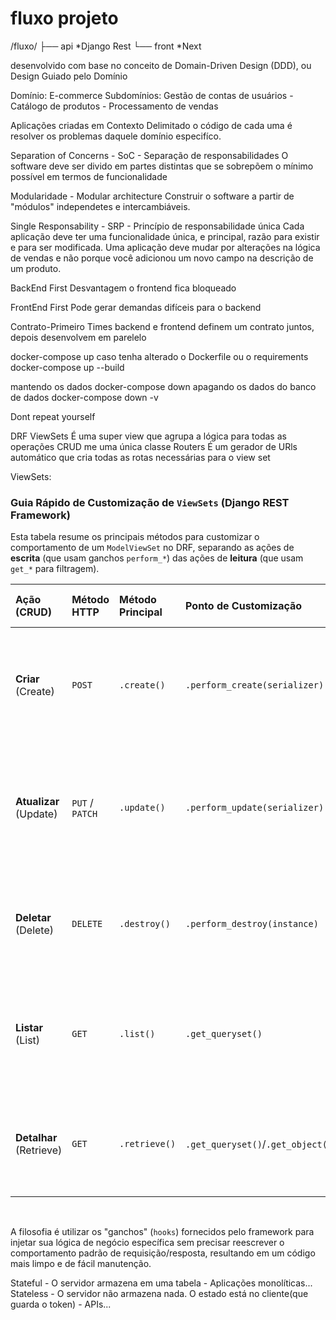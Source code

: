 # fluxo projeto

/fluxo/
├── api *Django Rest
└── front *Next

desenvolvido com base no conceito de Domain-Driven Design (DDD), ou Design Guiado pelo Domínio

Domínio: E-commerce
Subdomínios: Gestão de contas de usuários - Catálogo de produtos - Processamento de vendas

Aplicações criadas em Contexto Delimitado o código de cada uma é resolver os problemas daquele domínio especifíco.

Separation of Concerns - SoC - Separação de responsabilidades
    O software deve ser divido em partes distintas que se sobrepõem o mínimo possível em termos de funcionalidade

Modularidade - Modular architecture 
    Construir o software a partir de "módulos" independetes e intercambiáveis.

Single Responsability - SRP - Princípio de responsabilidade única
    Cada aplicação deve ter uma funcionalidade única, e principal, razão para existir e para ser modificada. Uma aplicação deve mudar por alterações na lógica de vendas e não porque você adicionou um novo campo na descrição de um produto.

BackEnd First
   Desvantagem o frontend fica bloqueado

FrontEnd First
    Pode gerar demandas difíceis para o backend

Contrato-Primeiro
    Times backend e frontend definem um contrato juntos, depois desenvolvem em parelelo

docker-compose up 
caso tenha alterado o Dockerfile ou o requirements 
docker-compose up --build

mantendo os dados
docker-compose down
apagando os dados do banco de dados
docker-compose down -v

Dont repeat yourself 

DRF
ViewSets 
    É uma super view que agrupa a lógica para todas as operações CRUD me uma única classe
Routers 
    É um gerador de URls automático que cria todas as rotas necessárias para o view set

ViewSets: 

### Guia Rápido de Customização de `ViewSets` (Django REST Framework)

Esta tabela resume os principais métodos para customizar o comportamento de um `ModelViewSet` no DRF, separando as ações de **escrita** (que usam ganchos `perform_*`) das ações de **leitura** (que usam `get_*` para filtragem).

| Ação (CRUD)             | Método HTTP     | Método Principal      | Ponto de Customização          | Propósito Principal da Customização                                                                 |
| :---------------------- | :-------------- | :-------------------- | :----------------------------- | :-------------------------------------------------------------------------------------------------- |
| **Criar** (Create)      | `POST`          | `.create()`           | `.perform_create(serializer)`  | Executar lógica customizada **antes de salvar** um novo objeto (ex: associar ao usuário, enviar e-mail). |
| **Atualizar** (Update)  | `PUT` / `PATCH` | `.update()`           | `.perform_update(serializer)`  | Executar lógica customizada **antes de salvar** uma atualização (ex: logar alteração, atualizar `modified_by`). |
| **Deletar** (Delete)    | `DELETE`        | `.destroy()`          | `.perform_destroy(instance)`   | Customizar a exclusão (ex: "soft delete" em vez de apagar do banco, invalidar um cache).              |
| **Listar** (List)       | `GET`           | `.list()`             | `.get_queryset()`              | **Filtrar** o conjunto de dados retornado (ex: mostrar apenas itens pertencentes ao usuário logado).      |
| **Detalhar** (Retrieve) | `GET`           | `.retrieve()`         | `.get_queryset()`/`.get_object()` | **Filtrar ou modificar** a busca de um único objeto (ex: garantir permissões de acesso ao objeto).   |

<br>

A filosofia é utilizar os "ganchos" (`hooks`) fornecidos pelo framework para injetar sua lógica de negócio específica sem precisar reescrever o comportamento padrão de requisição/resposta, resultando em um código mais limpo e de fácil manutenção.

Stateful - O servidor armazena em uma tabela - Aplicações monolíticas...
Stateless - O servidor não armazena nada. O estado está no cliente(que guarda o token) - APIs...